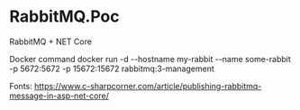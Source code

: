 # RabbitMQ.Poc
RabbitMQ + NET Core

Docker command
docker run -d --hostname my-rabbit --name some-rabbit -p 5672:5672 -p 15672:15672 rabbitmq:3-management


Fonts:
https://www.c-sharpcorner.com/article/publishing-rabbitmq-message-in-asp-net-core/